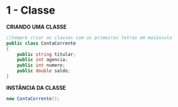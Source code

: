 # 1 - Classe

**CRIANDO UMA CLASSE**

```csharp
//Sempre criar as classes com as primeiras letras em maiúsculo
public class ContaCorrente
{
    public string titular;
    public int agencia;
    public int numero;
    public double saldo;
}
```

**INSTÂNCIA DA CLASSE**

```csharp
new ContaCorrente();
```
